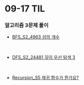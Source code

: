 # 09-17 TIL

### 알고리즘 3문제 풀이
- [BFS_S2_4963 섬의 개수](https://github.com/InJun2/TIL/blob/main/Coding-Test/Baekjoon/BFS/4963-%EC%84%AC%EC%9D%98%EA%B0%9C%EC%88%98.java)

<br>

- [DFS_S2_24481 깊이 우선 탐색 3](https://github.com/InJun2/TIL/blob/main/Coding-Test/Baekjoon/DFS/24481-%EA%B9%8A%EC%9D%B4%EC%9A%B0%EC%84%A0%ED%83%90%EC%83%893.java)

<br>

- [Recursion_S5 재귀 함수가 뭔가요?](https://github.com/InJun2/TIL/blob/main/Coding-Test/Baekjoon/recursion/17478-%EC%9E%AC%EA%B7%80%ED%95%A8%EC%88%98%EA%B0%80%EB%AD%94%EA%B0%80%EC%9A%94.java)
